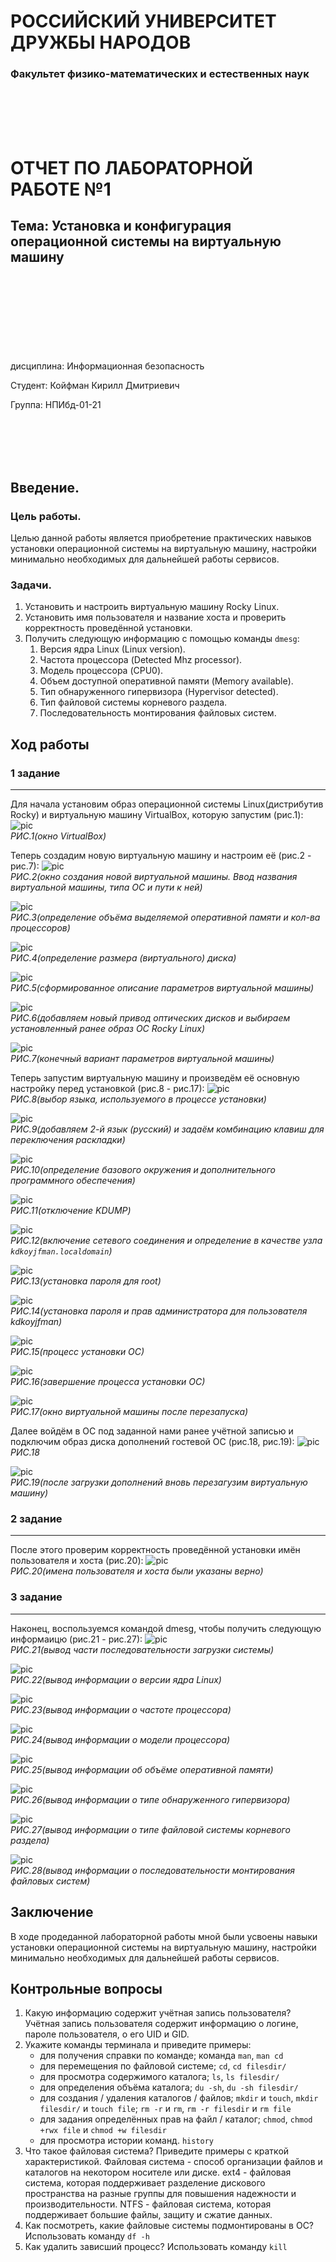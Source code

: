 # РОССИЙСКИЙ УНИВЕРСИТЕТ ДРУЖБЫ НАРОДОВ

### Факультет физико-математических и естественных наук 

<br/>
<br/>
<br/>
<br/>

ОТЧЕТ
ПО ЛАБОРАТОРНОЙ РАБОТЕ №1
===============
## Тема: Установка и конфигурация операционной системы на виртуальную машину

<br/>
<br/>
<br/>
<br/>
<br/>
<br/>
<br/>
<br/>
дисциплина:  Информационная безопасность

Студент: Койфман Кирилл Дмитриевич

Группа: НПИбд-01-21

<br/>
<br/>
<br/>
<br/>

## Введение.
### Цель работы.
Целью данной работы является приобретение практических навыков установки операционной системы на виртуальную машину, настройки минимально необходимых для дальнейшей работы сервисов.

### Задачи.
1. Установить и настроить виртуальную машину Rocky Linux. 
2. Установить имя пользователя и название хоста и проверить корректность проведённой установки.
3. Получить следующую информацию с помощью команды `dmesg`:
    1. Версия ядра Linux (Linux version).
    2. Частота процессора (Detected Mhz processor).
    3. Модель процессора (CPU0).
    4. Объем доступной оперативной памяти (Memory available).
    5. Тип обнаруженного гипервизора (Hypervisor detected).
    6. Тип файловой системы корневого раздела.
    7. Последовательность монтирования файловых систем.

## Ход работы
### 1 задание
---
Для начала установим образ операционной системы Linux(дистрибутив Rocky) и виртуальную машину VirtualBox, которую запустим (рис.1):
![pic](https://raw.githubusercontent.com/KirillKoifman/study_2024-2025_infosec/master/labs/lab1/Screenshots/1/Screenshot_1.png)
<br/>*РИС.1(окно VirtualBox)*

Теперь создадим новую виртуальную машину и настроим её (рис.2 - рис.7):
![pic](https://raw.githubusercontent.com/KirillKoifman/study_2024-2025_infosec/master/labs/lab1/Screenshots/1/Screenshot_2.png)
<br/>*РИС.2(окно создания новой виртуальной машины. Ввод названия виртуальной машины, типа ОС и пути к ней)*

![pic](https://raw.githubusercontent.com/KirillKoifman/study_2024-2025_infosec/master/labs/lab1/Screenshots/1/Screenshot_3.png)
<br/>*РИС.3(определение объёма выделяемой оперативной памяти и кол-ва процессоров)*

![pic](https://raw.githubusercontent.com/KirillKoifman/study_2024-2025_infosec/master/labs/lab1/Screenshots/1/Screenshot_4.png)
<br/>*РИС.4(определение размера (виртуального) диска)*

![pic](https://raw.githubusercontent.com/KirillKoifman/study_2024-2025_infosec/master/labs/lab1/Screenshots/1/Screenshot_5.png)
<br/>*РИС.5(сформированное описание параметров виртуальной машины)*

![pic](https://raw.githubusercontent.com/KirillKoifman/study_2024-2025_infosec/master/labs/lab1/Screenshots/1/Screenshot_7.png)
<br/>*РИС.6(добавляем новый привод оптических дисков и выбираем установленный ранее образ ОС Rocky Linux)*

![pic](https://raw.githubusercontent.com/KirillKoifman/study_2024-2025_infosec/master/labs/lab1/Screenshots/1/Screenshot_8.png)
<br/>*РИС.7(конечный вариант параметров виртуальной машины)*

Теперь запустим виртуальную машину и произведём её основную настройку перед установкой (рис.8 - рис.17):
![pic](https://raw.githubusercontent.com/KirillKoifman/study_2024-2025_infosec/master/labs/lab1/Screenshots/1/Screenshot_9.png)
<br/>*РИС.8(выбор языка, используемого в процессе установки)*

![pic](https://raw.githubusercontent.com/KirillKoifman/study_2024-2025_infosec/master/labs/lab1/Screenshots/1/Screenshot_10.png)
<br/>*РИС.9(добавляем 2-й язык (русский) и задаём комбинацию клавиш для переключения раскладки)*

![pic](https://raw.githubusercontent.com/KirillKoifman/study_2024-2025_infosec/master/labs/lab1/Screenshots/1/Screenshot_11.png)
<br/>*РИС.10(определение базового окружения и дополнительного программного обеспечения)*

![pic](https://raw.githubusercontent.com/KirillKoifman/study_2024-2025_infosec/master/labs/lab1/Screenshots/1/Screenshot_12.png)
<br/>*РИС.11(отключение KDUMP)*

![pic](https://raw.githubusercontent.com/KirillKoifman/study_2024-2025_infosec/master/labs/lab1/Screenshots/1/Screenshot_13.png)
<br/>*РИС.12(включение сетевого соединения и определение в качестве узла `kdkoyjfman.localdomain`)*

![pic](https://raw.githubusercontent.com/KirillKoifman/study_2024-2025_infosec/master/labs/lab1/Screenshots/1/Screenshot_14.png)
<br/>*РИС.13(установка пароля для root)*

![pic](https://raw.githubusercontent.com/KirillKoifman/study_2024-2025_infosec/master/labs/lab1/Screenshots/1/Screenshot_15.png)
<br/>*РИС.14(установка пароля и прав администратора для пользователя kdkoyjfman)*

![pic](https://raw.githubusercontent.com/KirillKoifman/study_2024-2025_infosec/master/labs/lab1/Screenshots/1/Screenshot_16.png)
<br/>*РИС.15(процесс установки ОС)*

![pic](https://raw.githubusercontent.com/KirillKoifman/study_2024-2025_infosec/master/labs/lab1/Screenshots/1/Screenshot_17.png)
<br/>*РИС.16(завершение процесса установки ОС)*

![pic](https://raw.githubusercontent.com/KirillKoifman/study_2024-2025_infosec/master/labs/lab1/Screenshots/1/Screenshot_18.png)
<br/>*РИС.17(окно виртуальной машины после перезапуска)*

Далее войдём в ОС под заданной нами ранее учётной записью и подключим образ диска дополнений гостевой ОС (рис.18, рис.19):
![pic](https://raw.githubusercontent.com/KirillKoifman/study_2024-2025_infosec/master/labs/lab1/Screenshots/1/Screenshot_19.png)
<br/>*РИС.18*

![pic](https://raw.githubusercontent.com/KirillKoifman/study_2024-2025_infosec/master/labs/lab1/Screenshots/1/Screenshot_20.png)
<br/>*РИС.19(после загрузки дополнений вновь перезагузим виртуальную машину)*

### 2 задание
---
После этого проверим корректность проведённой установки имён пользователя и хоста (рис.20):
![pic](https://raw.githubusercontent.com/KirillKoifman/study_2024-2025_infosec/master/labs/lab1/Screenshots/2/Screenshot_1.png)
<br/>*РИС.20(имена пользователя и хоста были указаны верно)*

### 3 задание
---
Наконец, воспользуемся командой dmesg, чтобы получить следующую информаицю (рис.21 - рис.27):
![pic](https://raw.githubusercontent.com/KirillKoifman/study_2024-2025_infosec/master/labs/lab1/Screenshots/3/Screenshot_1.png)
<br/>*РИС.21(вывод части последовательности загрузки системы)*

![pic](https://raw.githubusercontent.com/KirillKoifman/study_2024-2025_infosec/master/labs/lab1/Screenshots/3/Screenshot_2.png)
<br/>*РИС.22(вывод информации о версии ядра Linux)*

![pic](https://raw.githubusercontent.com/KirillKoifman/study_2024-2025_infosec/master/labs/lab1/Screenshots/3/Screenshot_3.png)
<br/>*РИС.23(вывод информации о частоте процессора)*

![pic](https://raw.githubusercontent.com/KirillKoifman/study_2024-2025_infosec/master/labs/lab1/Screenshots/3/Screenshot_4.png)
<br/>*РИС.24(вывод информации о модели процессора)*

![pic](https://raw.githubusercontent.com/KirillKoifman/study_2024-2025_infosec/master/labs/lab1/Screenshots/3/Screenshot_5.png)
<br/>*РИС.25(вывод информации об объёме оперативной памяти)*

![pic](https://raw.githubusercontent.com/KirillKoifman/study_2024-2025_infosec/master/labs/lab1/Screenshots/3/Screenshot_6.png)
<br/>*РИС.26(вывод информации о типе обнаруженного гипервизора)*

![pic](https://raw.githubusercontent.com/KirillKoifman/study_2024-2025_infosec/master/labs/lab1/Screenshots/3/Screenshot_7.png)
<br/>*РИС.27(вывод информации о типе файловой системы корневого раздела)*

![pic](https://raw.githubusercontent.com/KirillKoifman/study_2024-2025_infosec/master/labs/lab1/Screenshots/3/Screenshot_8.png)
<br/>*РИС.28(вывод информации о последовательности монтирования файловых систем)*

## Заключение
В ходе продеданной лабораторной работы мной были усвоены навыки установки операционной системы на виртуальную машину, настройки минимально необходимых для дальнейшей работы сервисов.

## Контрольные вопросы
1. Какую информацию содержит учётная запись пользователя? Учётная запись пользователя содержит информацию о логине, пароле пользователя, о его UID и GID.
2. Укажите команды терминала и приведите примеры:
    - для получения справки по команде; команда `man`, `man cd`
    - для перемещения по файловой системе; `cd`, `cd filesdir/`
    - для просмотра содержимого каталога; `ls`, `ls filesdir/`
    - для определения объёма каталога; `du -sh`, `du -sh filesdir/`
    - для создания / удаления каталогов / файлов; `mkdir` и `touch`, `mkdir filesdir/` и `touch file`; `rm -r` и `rm`, `rm -r filesdir` и `rm file`
    - для задания определённых прав на файл / каталог; `chmod`, `chmod +rwx file` и `chmod +w filesdir`
    - для просмотра истории команд. `history`
3. Что такое файловая система? Приведите примеры с краткой характеристикой. Файловая система - способ организации файлов и каталогов на некотором носителе или диске. ext4 - файловая система, которая поддерживает разделение дискового пространства на разные группы для повышения надежности и производительности. NTFS - файловая система, которая поддерживает большие файлы, защиту и сжатие данных.
4. Как посмотреть, какие файловые системы подмонтированы в ОС? Использовать команду `df -h`
5. Как удалить зависший процесс? Использовать команду `kill`